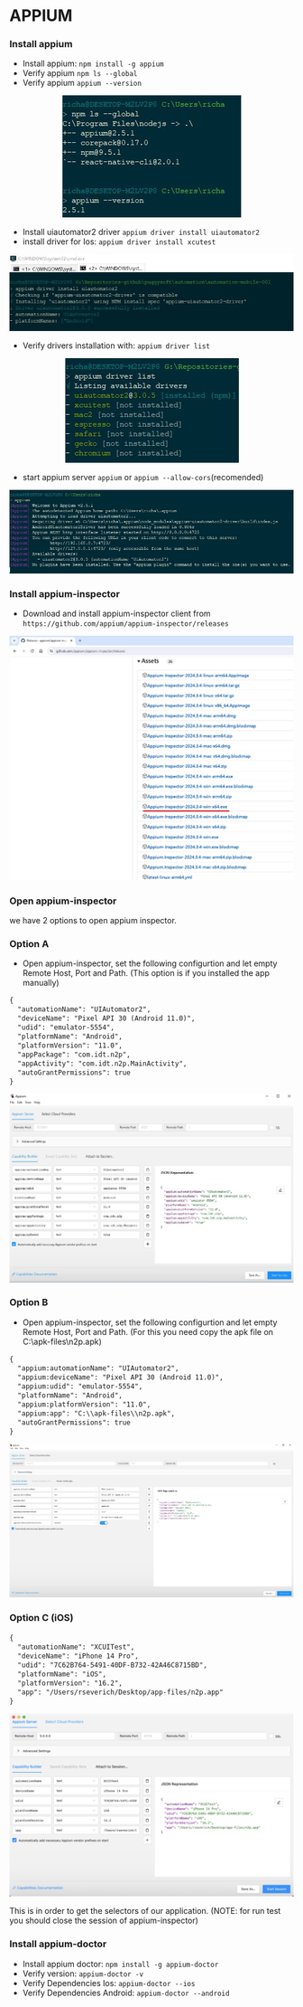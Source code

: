 # APPIUM

### Install appium
* Install appium: ```npm install -g appium```
* Verify appium ```npm ls --global```
* Verify appium ```appium --version```
<p align="center">
  <img src="readme-files-02/001-appium-verification.JPG">
</p>

* Install uiautomator2 driver  ```appium driver install uiautomator2```
* install driver for Ios: ```appium driver install xcutest```
<p align="center">
  <img src="readme-files-02/002-install-driver-uiautomator2.JPG">
</p>

* Verify drivers installation with: ```appium driver list```
<p align="center">
  <img src="readme-files-02/002-appium-drivers-list.JPG">
</p>

* start appium server ```appium``` or ```appium --allow-cors```(recomended)
<p align="center">
  <img src="readme-files-02/003-appium-start.JPG">
</p>

### Install appium-inspector
* Download and install appium-inspector client from ```https://github.com/appium/appium-inspector/releases```

<p align="center">
  <img src="readme-files-02/004-appium-inspector-download.jpg">
</p>


### Open appium-inspector

we have 2 options to open appium inspector.

### Option A
* Open appium-inspector, set the following configurtion and let empty Remote Host, Port and Path.
(This option is if you installed the app manually)
```
{
  "automationName": "UIAutomator2",
  "deviceName": "Pixel API 30 (Android 11.0)",
  "udid": "emulator-5554",
  "platformName": "Android",
  "platformVersion": "11.0",
  "appPackage": "com.idt.n2p",
  "appActivity": "com.idt.n2p.MainActivity",
  "autoGrantPermissions": true
}
```
<p align="center">
  <img src="readme-files-02/005-configure-appium-inspector.JPG">
</p>

### Option B
* Open appium-inspector, set the following configurtion and let empty Remote Host, Port and Path.
(For this you need copy the apk file on C:\apk-files\n2p.apk)
```
{
  "appium:automationName": "UIAutomator2",
  "appium:deviceName": "Pixel API 30 (Android 11.0)",
  "appium:udid": "emulator-5554",
  "platformName": "Android",
  "appium:platformVersion": "11.0",
  "appium:app": "C:\\apk-files\\n2p.apk",
  "autoGrantPermissions": true
}
```
<p align="center">
  <img src="readme-files-02/005-configure-appium-inspector-b.JPG">
</p>


### Option C (iOS)
```
{
  "automationName": "XCUITest",
  "deviceName": "iPhone 14 Pro",
  "udid": "7C62B764-5491-40DF-B732-42A46C8715BD",
  "platformName": "iOS",
  "platformVersion": "16.2",
  "app": "/Users/rseverich/Desktop/app-files/n2p.app"
}
```
<p align="center">
  <img src="readme-files-02/006-configure-appium-inspector-ios.png">
</p>


This is in order to get the selectors of our application. (NOTE: for run test you should close the session of appium-inspector)

### Install appium-doctor
* Install appium doctor: ```npm install -g appium-doctor```
* Verify version: ```appium-doctor -v```
* Verify Dependencies Ios: ```appium-doctor --ios```
* Verify Dependencies Android: ```appium-doctor --android```

